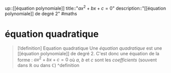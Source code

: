 up::[[équation polynomiale]]
title::"$ax^{2} + bx + c = 0$"
description::"[[équation polynomiale]] de degré 2"
#maths 
# équation quadratique

> [!definition] Equation quadratique
> Une _équation quadratique_ est une [[équation polynomiale]] de degré 2. C'est donc une équation de la forme :
> $ax^{2} + bx + c = 0$
> où $a$, $b$ et $c$ sont les _coefficients_ (souvent dans $\mathbb{R}$ ou dans $\mathbb{C}$)
^definition

